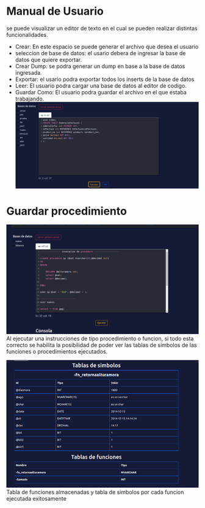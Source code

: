 # Manual de Usuario
se puede visualizar un editor de texto en el cual se pueden realizar distintas funcionalidades.
* Crear: En este espacio se puede generar el archivo que desea el usuario
* seleccion de base de datos: el usario debera de ingresar la base de datos que quiere exportar.
* Crear Dump: se podra generar un dump en base a la base de datos ingresada.
* Exportar: el usario podra exportar todos los inserts de la base de datos
* Leer: El usuario podra cargar una base de datos al editor de codigo.
* Guardar Como: El usuario podra guardar el archivo en el que estaba trabajando.
![Alt text](img/image.png)



















# Guardar procedimiento

![Alt text](img/i1.png)
Al ejecutar una instrucciones de tipo procedimiento o funcion, si todo esta correcto se habilita la posibilidad de poder ver las tablas de simbolos de las funciones o procedimientos ejecutados.

![Alt text](img/i3.png)
Tabla de funciones almacenadas y tabla de simbolos por cada funcion ejecutada exitosamente